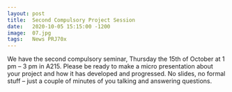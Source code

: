 ```yaml
---
layout: post
title:  Second Compulsory Project Session
date:   2020-10-05 15:15:00 -1200
image:  07.jpg
tags:   News PRJ70x
---
```


We have the second compulsory seminar, Thursday the 15th of October at 1 pm – 3 pm in A215. Please be ready to make a micro presentation about your project and how it has developed and progressed. No slides, no formal stuff – just a couple of minutes of you talking and answering questions.
